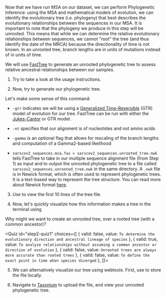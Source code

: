<script>
import Link from "$components/Link.svelte";
import Execute from "$components/Execute.svelte";
import Quiz from "$components/Quiz.svelte";
</script>

Now that we have run MSA on our dataset, we can perform Phylogenetic Inference: using the MSA and mathematical models of evolution, we can identify the evolutionary tree (i.e. phylogeny) that best describes the evolutionary relationships between the sequences in our MSA. It is important to note that the phylogeny we produce in this step will be unrooted. This means that while we can determine the relative evolutionary relationships between sequences, we cannot "root" the tree (and thus identify the date of the MRCA) because the directionality of time is not known. In an unrooted tree, branch lengths are in units of mutations instead of in units of time.

We will use [FastTree](https://morgannprice.github.io/fasttree/) to generate an unrooted phylogenetic tree to assess relative ancestral relationships between our samples.

1. Try <Execute command="FastTree" inline /> to take a look at the usage instructions.

2. Now, try <Execute command="FastTree -gtr -nt -gamma ViralMSA_Out/sarscov2_sequences.fas.aln > sarscov2_sequences.unrooted_tree.nwk" inline /> to generate our phylogenetic tree.

Let's make some sense of this command:

- `-gtr` indicates we will be using a [Generalized Time-Reversible](https://en.wikipedia.org/wiki/Substitution_model#Generalised_time_reversible) (GTR) model of evolution for our tree. FastTree can be run with either the [Jukes-Cantor](https://en.wikipedia.org/wiki/Models_of_DNA_evolution#JC69_model_(Jukes_and_Cantor_1969)) or GTR model.

- `-nt` specifies that our alignment is of nucleotides and not amino acids

- `-gamma` is an optional flag that allows for rescaling of the branch lengths and computation of a Gamma2-based likelihood

- `sarscov2_sequences.msa.fas > sarscov2_sequences.unrooted_tree.nwk` tells FastTree to take in our multiple sequence alignment file (from Step 1) as input and to output the unrooted phylogenetic tree to a file called `sarscov2_sequences.unrooted_tree.nwk` in the same directory. A `.nwk` file is in Newick format, which is often used to represent phylogenetic trees. It is a text-based way to represent the tree structure. You can read more about Newick format [here](https://en.wikipedia.org/wiki/Newick_format).

3. Use <Execute command="head -10 sarscov2_sequences.unrooted_tree.nwk" inline /> to view the first 10 lines of the tree file.

4. Now, let's quickly visualize how this information makes a tree in the terminal using <Execute command="nw_display - < sarscov2_sequences.unrooted_tree.nwk" inline />


Why might we want to create an unrooted tree, over a rooted tree (with a common ancestor)?

<Quiz
	id="step2-quiz1"
	choices={[
		{ valid: false, value: `To determine the evolutionary direction and ancestral lineage of species` },
		{ valid: true, value: `To analyze relationships without assuming a common ancestor or direction of evolution` },
		{ valid: false, value: `Unrooted trees are always more accurate than rooted trees` },
		{ valid: false, value: `To define the exact point in time when species diverged` },
    ]}>
	<span slot="prompt"></span>
</Quiz>

5. We can alternatively visualize our tree using webtools. First, use <Execute command="download sarscov2_sequences.unrooted_tree.nwk" inline /> to store the file locally.
   
6. Navigate to [Taxonium](https://taxonium.org/?xType=x_dist) to upload the file, and view your unrooted phylogenetic tree. 
